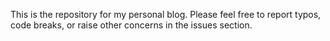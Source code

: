 This is the repository for my personal blog. Please feel free to report typos, code breaks, or raise other concerns in the issues section. 
